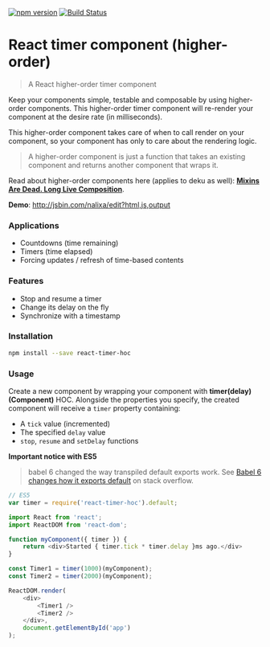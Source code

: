 [![npm version](https://badge.fury.io/js/react-timer-hoc.svg)](https://badge.fury.io/js/react-timer-hoc)
[![Build Status](https://travis-ci.org/troch/react-timer-hoc.svg?branch=v1.0.4)](https://travis-ci.org/troch/react-timer-hoc)

# React timer component (higher-order)

> A React higher-order timer component

Keep your components simple, testable and composable by using higher-order components.
This higher-order timer component will re-render your component at the desire rate (in milliseconds).

This higher-order component takes care of when to call render on your component, so your component has only to care about the rendering logic.

> A higher-order component is just a function that takes an existing component and returns another component that wraps it.

Read about higher-order components here (applies to deku as well): __[Mixins Are Dead. Long Live Composition](https://medium.com/@dan_abramov/mixins-are-dead-long-live-higher-order-components-94a0d2f9e750#.c8wftb16t)__.

__Demo__: http://jsbin.com/nalixa/edit?html,js,output

### Applications

- Countdowns (time remaining)
- Timers (time elapsed)
- Forcing updates / refresh of time-based contents


### Features

- Stop and resume a timer
- Change its delay on the fly
- Synchronize with a timestamp

### Installation

```sh
npm install --save react-timer-hoc
```

### Usage

Create a new component by wrapping your component with __timer(delay)(Component)__ HOC. Alongside the properties you specify, the created component will receive a `timer` property containing:
- A `tick` value (incremented)
- The specified `delay` value
- `stop`, `resume` and `setDelay` functions

__Important notice with ES5__

> babel 6 changed the way transpiled default exports work. See [Babel 6 changes how it exports default](http://stackoverflow.com/questions/33505992/babel-6-changes-how-it-exports-default/33506169#33506169) on stack overflow.

```javascript
// ES5
var timer = require('react-timer-hoc').default;
```

```javascript
import React from 'react';
import ReactDOM from 'react-dom';

function myComponent({ timer }) {
    return <div>Started { timer.tick * timer.delay }ms ago.</div>
}

const Timer1 = timer(1000)(myComponent);
const Timer2 = timer(2000)(myComponent);

ReactDOM.render(
    <div>
        <Timer1 />
        <Timer2 />
    </div>,
    document.getElementById('app')
);
```
